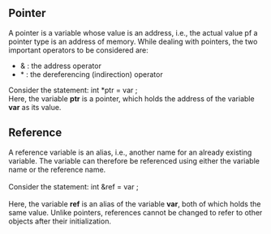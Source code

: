 ## Pointer
A pointer is a variable whose value is an address, i.e., the actual value pf a pointer type is an address of memory. While dealing with pointers, the two important operators to be considered are:
- & : the address operator
- \* : the dereferencing (indirection) operator

Consider the statement: int \*ptr = var ;<br>
Here, the variable <strong>ptr</strong> is a pointer, which holds the address of the variable <strong>var</strong> as its value.


## Reference
A reference variable is an alias, i.e., another name for an already existing variable. The variable can therefore be referenced using either the variable name or the reference name.<br><br>
Consider the statement: int &ref = var ; <br><br>
Here, the variable <strong>ref</strong> is an alias of the variable <strong>var</strong>, both of which holds the same value.
Unlike pointers, references cannot be changed to refer to other objects after their initialization.
